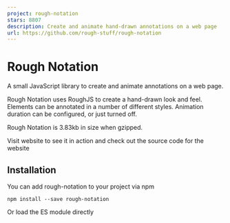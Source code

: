 ```yaml
---
project: rough-notation
stars: 8807
description: Create and animate hand-drawn annotations on a web page
url: https://github.com/rough-stuff/rough-notation
---
```


Rough Notation
==============

A small JavaScript library to create and animate annotations on a web page.

Rough Notation uses RoughJS to create a hand-drawn look and feel. Elements can be annotated in a number of different styles. Animation duration can be configured, or just turned off.

Rough Notation is 3.83kb in size when gzipped.

Visit website to see it in action and check out the source code for the website

Installation
------------

You can add rough-notation to your project via npm

```
npm install --save rough-notation
```

Or load the ES module directly

<script type\="module" src\="https://unpkg.com/rough-notation?module"\></script\>

Or load the IIFE version which created a `RoughNotation` object in your scope.

<script src\="https://unpkg.com/rough-notation/lib/rough-notation.iife.js"\></script\>

Usage
-----

Create an `annotation` object by passing the element to annotate, and a config to describe the annotation style. Once you have the annotation object, you can call `show()` on it to show the annotation

import { annotate } from 'rough-notation';
// Or using unpkg
// import { annotate } from 'https://unpkg.com/rough-notation?module';

const e \= document.querySelector('#myElement');
const annotation \= annotate(e, { type: 'underline' });
annotation.show();

_Note: This will add an SVG element as a sibling to the element, which may be troublesome in certain situations like in a `<table>`. You may want to create an inner `<span>` or `<div>` for the content to annotate._

Annotation Group
----------------

rough-notation provides a way to order the animation of annotations by creating an annotation-group. Pass the list of annotations to create a group. When show is called on the group, the annotations are animated in order.

import { annotate, annotationGroup } from 'rough-notation';

const a1 \= annotate(document.querySelector('#e1'), { type: 'underline' });
const a2 \= annotate(document.querySelector('#e3'), { type: 'box' });
const a3 \= annotate(document.querySelector('#e3'), { type: 'circle' });

const ag \= annotationGroup(\[a3, a1, a2\]);
ag.show();

Live examples
-------------

I have created some basic examples on Glitch for you to remix and play with the code:

Basic demo

Annotation group demo

Configuring the Annotation
--------------------------

When you create an annotation object, you pass in a config. The config only has one mandatory field, which is the `type` of the annotation. But you can configure the annotation in many ways.

#### type

This is a mandatory field. It sets the annotation style. Following are the list of supported annotation types:

-   **underline**: This style creates a sketchy underline below an element.
-   **box**: This style draws a box around the element.
-   **circle**: This style draws a circle around the element.
-   **highlight**: This style creates a highlight effect as if marked by a highlighter.
-   **strike-through**: This style draws horizontal lines through the element.
-   **crossed-off**: This style draws an 'X' across the element.
-   **bracket**: This style draws a bracket around an element, usually a paragraph of text. By default on the right side, but can be configured to any or all of _left, right, top, bottom_.

#### animate

Boolean property to turn on/off animation when annotating. Default value is `true`.

#### animationDuration

Duration of the animation in milliseconds. Default is `800ms`.

#### color

String value representing the color of the annotation sketch. Default value is `currentColor`.

#### strokeWidth

Width of the annotation strokes. Default value is `1`.

#### padding

Padding between the element and roughly where the annotation is drawn. Default value is `5` (in pixels). If you wish to specify different `top`, `left`, `right`, `bottom` paddings, you can set the value to an array akin to CSS style padding `[top, right, bottom, left]` or just `[top & bottom, left & right]`.

#### multiline

This property only applies to inline text. To annotate multiline text (each line separately), set this property to `true`.

#### iterations

By default annotations are drawn in two iterations, e.g. when underlining, drawing from left to right and then back from right to left. Setting this property can let you configure the number of iterations.

#### brackets

Value could be a string or an array of strings, each string being one of these values: **left, right, top, bottom**. When drawing a bracket, this configures which side(s) of the element to bracket. Default value is `right`.

#### rtl

By default annotations are drawn from left to right. To start with right to left, set this property to `true`.

Annotation Object
-----------------

When you call the `annotate` function, you get back an annotation object, which has the following methods:

#### isShowing(): boolean

Returns if the annotation is showing

#### show()

Draws the annotation. If the annotation is set to animate (default), it will animate the drawing. If called again, it will re-render the annotation, updating any size or location changes.

\*Note: to reanimate the annotation, call `hide()` and then `show()` again.

#### hide()

Hides the annotation if showing. This is not animated.

#### remove()

Unlinks the annotation from the element.

#### Updating styles

All the properties in the configuration are also exposed in this object. e.g. if you'd like to change the color, you can do that after the annotation has been drawn.

const e \= document.querySelector('#myElement');
const annotation \= annotate(e, { type: 'underline', color: 'red' });
annotation.show();
annotation.color \= 'green';

_Note: the type of the annotation cannot be changed. Create a new annotation for that._

Annotation Group Object
-----------------------

When you call the `annotationGroup` function, you get back an annotation group object, which has the following methods:

#### show()

Draws all the annotations in order. If the annotation is set to animate (default), it will animate the drawing.

#### hide()

Hides all the annotations if showing. This is not animated.

Wrappers
--------

Others have created handy Rough Notation wrappers for multiple libraries and frameworks:

-   React Rough Notation
-   Svelte Rough Notation
-   Vue Rough Notation
-   Web Component Rough Notation
-   Angular Rough Notation

Contributors
------------

### Financial Contributors

Become a financial contributor and help us sustain our community. \[Contribute\]

#### Individuals

#### Organizations

Support this project with your organization. Your logo will show up here with a link to your website. \[Contribute\]
